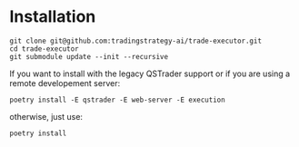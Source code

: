 # Installation

```shell
git clone git@github.com:tradingstrategy-ai/trade-executor.git
cd trade-executor
git submodule update --init --recursive
```

If you want to install with the legacy QSTrader support or if you are using a remote developement server:

```shell
poetry install -E qstrader -E web-server -E execution
```
otherwise, just use:

```shell
poetry install 
```
